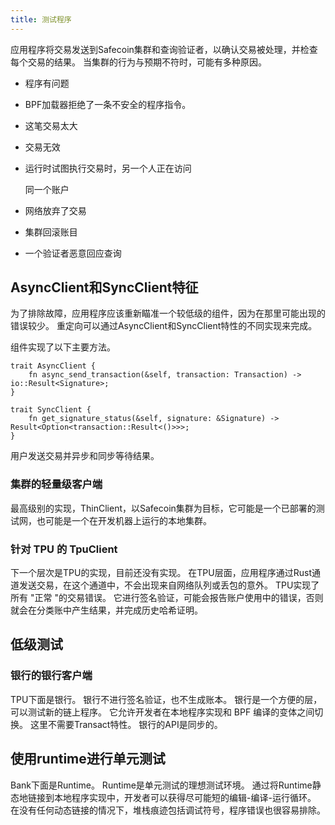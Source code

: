 ```yaml
---
title: 测试程序
---
```


应用程序将交易发送到Safecoin集群和查询验证者，以确认交易被处理，并检查每个交易的结果。 当集群的行为与预期不符时，可能有多种原因。

- 程序有问题
- BPF加载器拒绝了一条不安全的程序指令。
- 这笔交易太大
- 交易无效
- 运行时试图执行交易时，另一个人正在访问

  同一个账户

- 网络放弃了交易
- 集群回滚账目
- 一个验证者恶意回应查询

## AsyncClient和SyncClient特征

为了排除故障，应用程序应该重新瞄准一个较低级的组件，因为在那里可能出现的错误较少。 重定向可以通过AsyncClient和SyncClient特性的不同实现来完成。

组件实现了以下主要方法。

```text
trait AsyncClient {
    fn async_send_transaction(&self, transaction: Transaction) -> io::Result<Signature>;
}

trait SyncClient {
    fn get_signature_status(&self, signature: &Signature) -> Result<Option<transaction::Result<()>>>;
}
```

用户发送交易并异步和同步等待结果。

### 集群的轻量级客户端

最高级别的实现，ThinClient，以Safecoin集群为目标，它可能是一个已部署的测试网，也可能是一个在开发机器上运行的本地集群。

### 针对 TPU 的 TpuClient

下一个层次是TPU的实现，目前还没有实现。 在TPU层面，应用程序通过Rust通道发送交易，在这个通道中，不会出现来自网络队列或丢包的意外。 TPU实现了所有 "正常 "的交易错误。 它进行签名验证，可能会报告账户使用中的错误，否则就会在分类账中产生结果，并完成历史哈希证明。

## 低级测试

### 银行的银行客户端

TPU下面是银行。 银行不进行签名验证，也不生成账本。 银行是一个方便的层，可以测试新的链上程序。 它允许开发者在本地程序实现和 BPF 编译的变体之间切换。 这里不需要Transact特性。 银行的API是同步的。

## 使用runtime进行单元测试

Bank下面是Runtime。 Runtime是单元测试的理想测试环境。 通过将Runtime静态地链接到本地程序实现中，开发者可以获得尽可能短的编辑-编译-运行循环。 在没有任何动态链接的情况下，堆栈痕迹包括调试符号，程序错误也很容易排除。
